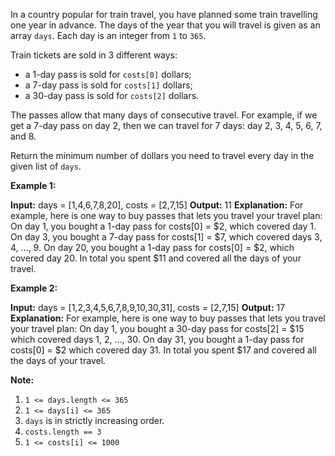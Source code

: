 
In a country popular for train travel, you have planned some train travelling one year in advance. The days of the year that you will travel is given as an array  `days`. Each day is an integer from  `1`  to  `365`.

Train tickets are sold in 3 different ways:

-   a 1-day pass is sold for  `costs[0]`  dollars;
-   a 7-day pass is sold for  `costs[1]`  dollars;
-   a 30-day pass is sold for  `costs[2]`  dollars.

The passes allow that many days of consecutive travel. For example, if we get a 7-day pass on day 2, then we can travel for 7 days: day 2, 3, 4, 5, 6, 7, and 8.

Return the minimum number of dollars you need to travel every day in the given list of  `days`.

**Example 1:**

**Input:** days = [1,4,6,7,8,20], costs = [2,7,15]
**Output:** 11
**Explanation:** 
For example, here is one way to buy passes that lets you travel your travel plan:
On day 1, you bought a 1-day pass for costs[0] = $2, which covered day 1.
On day 3, you bought a 7-day pass for costs[1] = $7, which covered days 3, 4, ..., 9.
On day 20, you bought a 1-day pass for costs[0] = $2, which covered day 20.
In total you spent $11 and covered all the days of your travel.

**Example 2:**

**Input:** days = [1,2,3,4,5,6,7,8,9,10,30,31], costs = [2,7,15]
**Output:** 17
**Explanation:** 
For example, here is one way to buy passes that lets you travel your travel plan:
On day 1, you bought a 30-day pass for costs[2] = $15 which covered days 1, 2, ..., 30.
On day 31, you bought a 1-day pass for costs[0] = $2 which covered day 31.
In total you spent $17 and covered all the days of your travel.

**Note:**

1.  `1 <= days.length <= 365`
2.  `1 <= days[i] <= 365`
3.  `days`  is in strictly increasing order.
4.  `costs.length == 3`
5.  `1 <= costs[i] <= 1000`